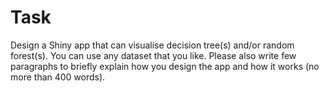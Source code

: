 # Task
Design a Shiny app that can visualise decision tree(s) and/or random forest(s). You can use any dataset that you like. Please also write few paragraphs
to briefly explain how you design the app and how it works (no more than 400 words).
